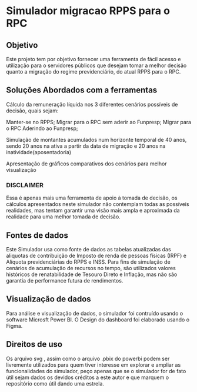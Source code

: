 # Simulador migracao RPPS para o RPC

## Objetivo

Este projeto tem por objetivo fornecer uma ferramenta de fácil acesso e utilização para o servidores públicos que desejam tomar
a melhor decisão quanto a migração do regime previdenciário, do atual RPPS para o RPC.

## Soluções Abordados com a ferramentas

Cálculo da remuneração líquida nos 3 diferentes cenários possíveis de decisão, quais sejam:

Manter-se no RPPS;
Migrar para o RPC sem aderir ao Funpresp;
Migrar para o RPC Aderindo ao Funpresp;

Simulação de montantes acumulados num horizonte temporal de 40 anos, sendo 20 anos na ativa a partir da data de migração e 20 anos na inatividade(aposentadoria)

Apresentação de gráficos comparativos dos cenários para melhor visualização

### DISCLAIMER
Essa é apenas mais uma ferramenta de apoio à tomada de decisão, os cálculos apresentados neste simulador não contemplam todas as possíveis realidades, mas tentam
garantir uma visão mais ampla e aproximada da realidade para uma melhor tomada de decisão.

## Fontes de dados
Este Simulador usa como fonte de dados as tabelas atualizadas das aliquotas de contribuição de Imposto de renda de pessoas físicas (IRPF) e Alíquota previdenciárias do RPPS e INSS.
Para fins de simulação de cenários de acumulação de recursos no tempo, são utilizados valores históricos de renatabilidade de Tesouro Direto e Inflação, mas não são garantia de performance futura de rendimentos.

## Visualização de dados

Para análise e visualização de dados, o simulador foi contruído usando o software Microsft Power BI. O Design do dashboard foi elaborado usando o Figma.

## Direitos de uso

Os arquivo svg , assim como o arquivo .pbix do powerbi podem ser livremente utilizados para quem tiver interesse em explorar e ampliar as funcionalidades do simulador, peço apenas que se o simulador for de fato útil sejam dados os devidos créditos a este autor e que marquem o repositório como útil dando uma estrela.
